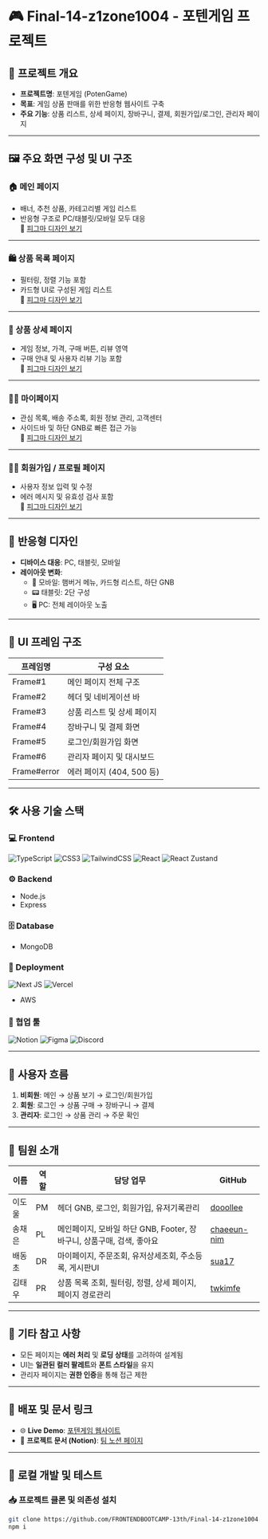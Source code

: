 # 🎮 Final-14-z1zone1004 - 포텐게임 프로젝트

## 📌 프로젝트 개요
- **프로젝트명**: 포텐게임 (PotenGame)
- **목표**: 게임 상품 판매를 위한 반응형 웹사이트 구축
- **주요 기능**: 상품 리스트, 상세 페이지, 장바구니, 결제, 회원가입/로그인, 관리자 페이지

---

## 🖼️ 주요 화면 구성 및 UI 구조

### 🏠 메인 페이지  
- 배너, 추천 상품, 카테고리별 게임 리스트  
- 반응형 구조로 PC/태블릿/모바일 모두 대응  
🔗 [피그마 디자인 보기](https://www.figma.com/design/8TP0tsKHT2BWPThthqh3XZ/z1%EC%A1%B4%ED%8F%AC%ED%85%901004---final-project?node-id=0-1&t=wGKzQFjFvdCcnHYr-0)


---

### 🛍️ 상품 목록 페이지
- 필터링, 정렬 기능 포함
- 카드형 UI로 구성된 게임 리스트  
🔗 [피그마 디자인 보기](https://www.figma.com/design/8TP0tsKHT2BWPThthqh3XZ/z1%EC%A1%B4%ED%8F%AC%ED%85%901004---final-project?node-id=0-1&t=wGKzQFjFvdCcnHYr-0)


---

### 📄 상품 상세 페이지
- 게임 정보, 가격, 구매 버튼, 리뷰 영역
- 구매 안내 및 사용자 리뷰 기능 포함  
🔗 [피그마 디자인 보기](https://www.figma.com/design/8TP0tsKHT2BWPThthqh3XZ/z1%EC%A1%B4%ED%8F%AC%ED%85%901004---final-project?node-id=0-1&t=wGKzQFjFvdCcnHYr-0)


---

### 🙋‍♂️ 마이페이지
- 관심 목록, 배송 주소록, 회원 정보 관리, 고객센터
- 사이드바 및 하단 GNB로 빠른 접근 가능  
🔗 [피그마 디자인 보기](https://www.figma.com/design/8TP0tsKHT2BWPThthqh3XZ/z1%EC%A1%B4%ED%8F%AC%ED%85%901004---final-project?node-id=0-1&t=wGKzQFjFvdCcnHYr-0)


---

### 🧑‍💼 회원가입 / 프로필 페이지
- 사용자 정보 입력 및 수정
- 에러 메시지 및 유효성 검사 포함  
🔗 [피그마 디자인 보기](https://www.figma.com/design/8TP0tsKHT2BWPThthqh3XZ/z1%EC%A1%B4%ED%8F%AC%ED%85%901004---final-project?node-id=0-1&t=wGKzQFjFvdCcnHYr-0)


---

## 📱 반응형 디자인

- **디바이스 대응**: PC, 태블릿, 모바일
- **레이아웃 변화**:
  - 📱 모바일: 햄버거 메뉴, 카드형 리스트, 하단 GNB
  - 📟 태블릿: 2단 구성
  - 🖥️ PC: 전체 레이아웃 노출

---

## 🧩 UI 프레임 구조

| 프레임명     | 구성 요소                          |
|-------------|-----------------------------------|
| Frame#1     | 메인 페이지 전체 구조             |
| Frame#2     | 헤더 및 네비게이션 바             |
| Frame#3     | 상품 리스트 및 상세 페이지         |
| Frame#4     | 장바구니 및 결제 화면             |
| Frame#5     | 로그인/회원가입 화면              |
| Frame#6     | 관리자 페이지 및 대시보드          |
| Frame#error | 에러 페이지 (404, 500 등)         |

---

## 🛠️ 사용 기술 스택

### 💻 Frontend
![TypeScript](https://img.shields.io/badge/typescript-%23007ACC.svg?style=for-the-badge&logo=typescript&logoColor=white)
![CSS3](https://img.shields.io/badge/css3-%231572B6.svg?style=for-the-badge&logo=css3&logoColor=white)
![TailwindCSS](https://img.shields.io/badge/tailwindcss-%2338B2AC.svg?style=for-the-badge&logo=tailwind-css&logoColor=white)
![React](https://img.shields.io/badge/react-%2320232a.svg?style=for-the-badge&logo=react&logoColor=%2361DAFB)
![React Zustand](https://img.shields.io/badge/react%20zustand-%2320232a.svg?style=for-the-badge&logo=react&logoColor=%2361DAFB)

### ⚙️ Backend
- Node.js
- Express

### 🗄️ Database
- MongoDB

### 🚀 Deployment
![Next JS](https://img.shields.io/badge/Next-black?style=for-the-badge&logo=next.js&logoColor=white)
![Vercel](https://img.shields.io/badge/vercel-%23000000.svg?style=for-the-badge&logo=vercel&logoColor=white)
- AWS

### 🤝 협업 툴
![Notion](https://img.shields.io/badge/Notion-%23000000.svg?style=for-the-badge&logo=notion&logoColor=white)
![Figma](https://img.shields.io/badge/figma-%23F24E1E.svg?style=for-the-badge&logo=figma&logoColor=white)
![Discord](https://img.shields.io/badge/Discord-%235865F2.svg?style=for-the-badge&logo=discord&logoColor=white)

---

## 🔐 사용자 흐름

1. **비회원**: 메인 → 상품 보기 → 로그인/회원가입  
2. **회원**: 로그인 → 상품 구매 → 장바구니 → 결제  
3. **관리자**: 로그인 → 상품 관리 → 주문 확인

---

## 👥 팀원 소개

| 이름     | 역할 | 담당 업무 | GitHub |
|----------|------|-----------|--------|
| 이도울   | PM   | 헤더 GNB, 로그인, 회원가입, 유저기록관리 | [dooollee](https://github.com/dooollee) |
| 송채은   | PL   | 메인페이지, 모바일 하단 GNB, Footer, 장바구니, 상품구매, 검색, 좋아요 | [chaeeun-nim](https://github.com/chaeeun-nim) |
| 배동초   | DR   | 마이페이지, 주문조회, 유저상세조회, 주소등록, 게시판UI | [sua17](https://github.com/sua17) |
| 김태우   | PR   | 상품 목록 조회, 필터링, 정렬, 상세 페이지, 페이지 경로관리 | [twkimfe](https://github.com/twkimfe) |

---

## 📣 기타 참고 사항

- 모든 페이지는 **에러 처리** 및 **로딩 상태**를 고려하여 설계됨  
- UI는 **일관된 컬러 팔레트**와 **폰트 스타일**을 유지  
- 관리자 페이지는 **권한 인증**을 통해 접근 제한

---

## 🔗 배포 및 문서 링크

- 🌐 **Live Demo**: [포텐게임 웹사이트](https://poten-game.vercel.app/)
- 📘 **프로젝트 문서 (Notion)**: [팀 노션 페이지](https://www.notion.so/14-z1-1004-22973873401a80b88e1bca614d28504b)

---

## 🧪 로컬 개발 및 테스트

### 📥 프로젝트 클론 및 의존성 설치
```bash
git clone https://github.com/FRONTENDBOOTCAMP-13th/Final-14-z1zone1004.git
npm i